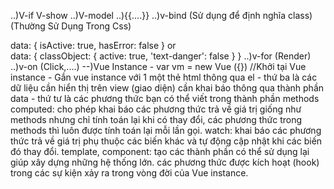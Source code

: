 ..)V-if V-show
..)V-model
..){{....}}
..)v-bind (Sử dụng để định nghĩa class)(Thường Sử Dụng Trong Css)
<div v-bind:class="{ active: isActive }"></div>
data: {
  isActive: true,
  hasError: false
}
or <div v-bind:class="classObject"></div>
data: {
  classObject: {
    active: true,
    'text-danger': false
  }
}
..)v-for (Render)
..)v-on (Click,....)
--)Vue Instance
- var vm = new Vue ({})  //Khởi tại Vue instance
- Gắn vue instance với 1 một thẻ html thông qua el
- thứ ba là các dữ liệu cần hiển thị trên view (giao diện) cần khai báo thông qua thành phần data
- thứ tư là các phương thức bạn có thể viết trong thành phần methods
computed: cho phép khai báo các phương thức trả về giá trị giống như methods nhưng chỉ tính toán lại khi có thay đổi, các phương thức trong methods thì luôn được tính toán lại mỗi lần gọi.
watch: khai báo các phương thức trả về giá trị phụ thuộc các biến khác và tự động cập nhật khi các biến đó thay đổi.
template, component: tạo các thành phần có thể sử dụng lại giúp xây dựng những hệ thống lớn.
các phương thức được kích hoạt (hook) trong các sự kiện xảy ra trong vòng đời của Vue instance.